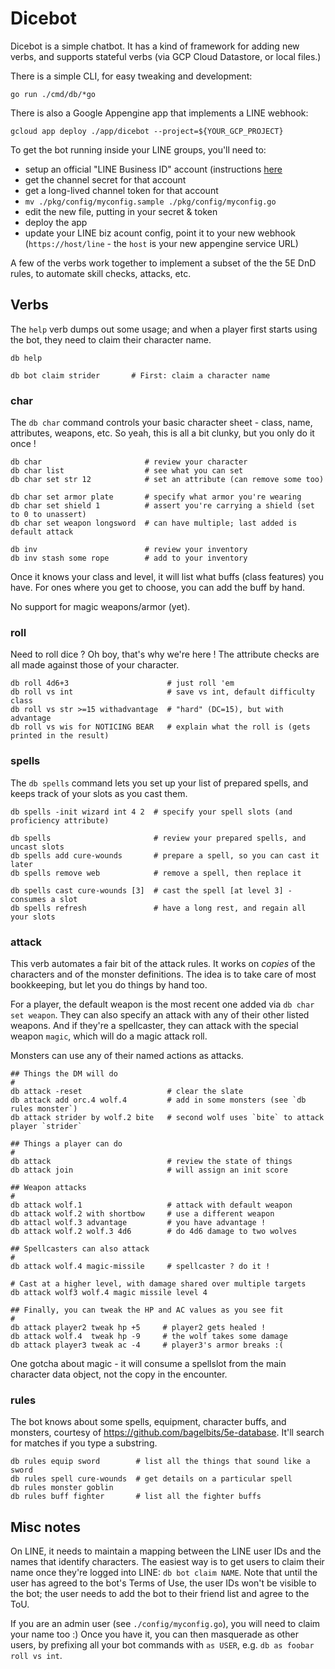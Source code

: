 # Dicebot

Dicebot is a simple chatbot. It has a kind of framework for adding new
verbs, and supports stateful verbs (via GCP Cloud Datastore, or local
files.)

There is a simple CLI, for easy tweaking and development:
```
go run ./cmd/db/*go
```

There is also a Google Appengine app that implements a LINE webhook:
```
gcloud app deploy ./app/dicebot --project=${YOUR_GCP_PROJECT}
```

To get the bot running inside your LINE groups, you'll need to:
* setup an official "LINE Business ID" account (instructions
[here](https://respond.io/blog/the-ultimate-guide-to-line-for-business/#8crh6)
* get the channel secret for that account
* get a long-lived channel token for that account
* `mv ./pkg/config/myconfig.sample ./pkg/config/myconfig.go`
* edit the new file, putting in your secret & token
* deploy the app
* update your LINE biz acount config, point it to your new webhook (`https://host/line` - the `host` is your new appengine service URL)

A few of the verbs work together to implement a subset of the the 5E
DnD rules, to automate skill checks, attacks, etc.

## Verbs

The `help` verb dumps out some usage; and when a player first starts
using the bot, they need to claim their character name.

```
db help

db bot claim strider       # First: claim a character name
```

### char

The `db char` command controls your basic character sheet - class,
name, attributes, weapons, etc. So yeah, this is all a bit clunky, but
you only do it once !

```
db char                       # review your character
db char list                  # see what you can set
db char set str 12            # set an attribute (can remove some too)

db char set armor plate       # specify what armor you're wearing
db char set shield 1          # assert you're carrying a shield (set to 0 to unassert)
db char set weapon longsword  # can have multiple; last added is default attack

db inv                        # review your inventory
db inv stash some rope        # add to your inventory
```

Once it knows your class and level, it will list what buffs (class
features) you have. For ones where you get to choose, you can add the
buff by hand.

No support for magic weapons/armor (yet).

### roll

Need to roll dice ? Oh boy, that's why we're here ! The attribute checks are
all made against those of your character.
```
db roll 4d6+3                      # just roll 'em
db roll vs int                     # save vs int, default difficulty class
db roll vs str >=15 withadvantage  # "hard" (DC=15), but with advantage
db roll vs wis for NOTICING BEAR   # explain what the roll is (gets printed in the result)
```

### spells

The `db spells` command lets you set up your list of prepared spells,
and keeps track of your slots as you cast them.

```
db spells -init wizard int 4 2  # specify your spell slots (and proficiency attribute)

db spells                       # review your prepared spells, and uncast slots
db spells add cure-wounds       # prepare a spell, so you can cast it later
db spells remove web            # remove a spell, then replace it

db spells cast cure-wounds [3]  # cast the spell [at level 3] - consumes a slot
db spells refresh               # have a long rest, and regain all your slots
```

### attack

This verb automates a fair bit of the attack rules. It works on
*copies* of the characters and of the monster definitions. The idea is
to take care of most bookkeeping, but let you do things by hand too.

For a player, the default weapon is the most recent one added via `db
char set weapon`. They can also specify an attack with any of their
other listed weapons. And if they're a spellcaster, they can attack
with the special weapon `magic`, which will do a magic attack roll.

Monsters can use any of their named actions as attacks.

```
## Things the DM will do
#
db attack -reset                   # clear the slate
db attack add orc.4 wolf.4         # add in some monsters (see `db rules monster`)
db attack strider by wolf.2 bite   # second wolf uses `bite` to attack player `strider`

## Things a player can do
#
db attack                          # review the state of things
db attack join                     # will assign an init score

## Weapon attacks
#
db attack wolf.1                   # attack with default weapon
db attack wolf.2 with shortbow     # use a different weapon
db attacl wolf.3 advantage         # you have advantage !
db attack wolf.2 wolf.3 4d6        # do 4d6 damage to two wolves

## Spellcasters can also attack
#
db attack wolf.4 magic-missile     # spellcaster ? do it !

# Cast at a higher level, with damage shared over multiple targets
db attack wolf3 wolf.4 magic missile level 4

## Finally, you can tweak the HP and AC values as you see fit
#
db attack player2 tweak hp +5     # player2 gets healed !
db attack wolf.4  tweak hp -9     # the wolf takes some damage
db attack player3 tweak ac -4     # player3's armor breaks :(
```

One gotcha about magic - it will consume a spellslot from the main
character data object, not the copy in the encounter.

### rules

The bot knows about some spells, equipment, character buffs, and
monsters, courtesy of https://github.com/bagelbits/5e-database. It'll
search for matches if you type a substring.
```
db rules equip sword        # list all the things that sound like a sword
db rules spell cure-wounds  # get details on a particular spell
db rules monster goblin
db rules buff fighter       # list all the fighter buffs
```

## Misc notes

On LINE, it needs to maintain a mapping between the LINE user IDs and
the names that identify characters. The easiest way is to get users to
claim their name once they're logged into LINE: `db bot claim NAME`.
Note that until the user has agreed to the bot's Terms of Use, the
user IDs won't be visible to the bot; the user needs to add the bot to
their friend list and agree to the ToU.

If you are an admin user (see `./config/myconfig.go`), you will need
to claim your name too :) Once you have it, you can then masquerade as
other users, by prefixing all your bot commands with `as USER`, e.g.
`db as foobar roll vs int`.
